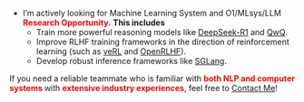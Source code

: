 * I’m actively looking for Machine Learning System and O1/MLsys/LLM <strong style="color:red;"><strong>Research Opportunity.</strong></strong> <strong><strong>This includes</strong></strong> 
    * Train more powerful reasoning models like [DeepSeek-R1](https://github.com/deepseek-ai/DeepSeek-R1) and [QwQ](https://huggingface.co/Qwen/QwQ-32B-Preview). 
    * Improve RLHF training frameworks in the direction of reinforcement learning (such as [veRL](https://github.com/volcengine/verl) and [OpenRLHF](https://github.com/OpenRLHF/OpenRLHF)).
    * Develop robust inference frameworks like [SGLang](https://github.com/sgl-project/sglang).

If you need a reliable teammate who is familiar with <strong style="color:red;"><strong>both NLP and computer systems </strong></strong> with <strong style="color:red;"><strong>extensive industry experiences</strong></strong>, feel free to <a href="#contact-info">Contact Me</a>!

